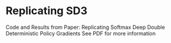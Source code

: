 # Replicating SD3
Code and Results from Paper: Replicating Softmax Deep Double Deterministic Policy Gradients
See PDF for more information
